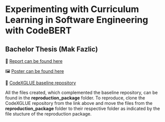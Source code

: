 # Experimenting with Curriculum Learning in Software Engineering with CodeBERT
## Bachelor Thesis (Mak Fazlic)

📜 [Report can be found here](bachelor_thesis_report.pdf)

🖼️ [Poster can be found here](bachelor_thesis_poster.pdf)

🚩 [CodeXGLUE baseline repository](https://github.com/microsoft/CodeXGLUE)

All the files created, which complemented the baseline repository, can be found in the **reproduction_package** folder. To reproduce, clone the CodeXGLUE repository from the link above and move the files from the **reproduction_package** folder to their respective folder as indicated by the file stucture of the reproduction package.

